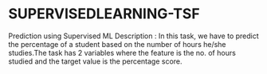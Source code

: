 # SUPERVISEDLEARNING-TSF
Prediction using Supervised ML Description : In this task, we have to predict the percentage of a student based on the number of hours he/she studies.The task has 2 variables where the feature is the no. of hours studied and the target value is the percentage score.      
